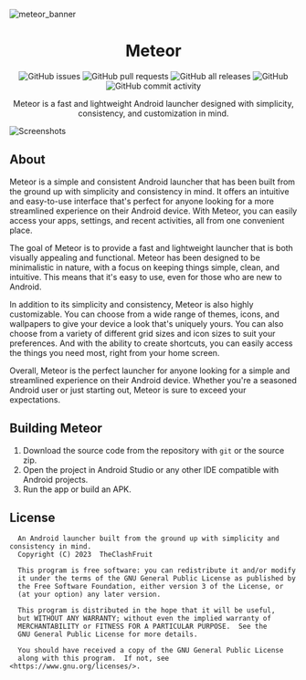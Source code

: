 ![meteor_banner](https://user-images.githubusercontent.com/55049569/216811875-dd3bc668-bdbf-49ce-b69b-5ff1fe33fe6f.png)

<h1 align="center">
  Meteor
</h1>

<p align="center">
  <!-- <img alt="GitHub Workflow Status" src="https://github.com/TheClashFruit/MeteorLauncher/actions/workflows/android.yml/badge.svg"> -->
  <img alt="GitHub issues" src="https://img.shields.io/github/issues-raw/TheClashFruit/MeteorLauncher?label=issues">
  <img alt="GitHub pull requests" src="https://img.shields.io/github/issues-pr-raw/TheClashFruit/MeteorLauncher?label=pull+requests">
  <img alt="GitHub all releases" src="https://img.shields.io/github/downloads/TheClashFruit/MeteorLauncher/total">
  
  <img alt="GitHub" src="https://img.shields.io/github/license/TheClashFruit/MeteorLauncher">
  <img alt="GitHub commit activity" src="https://img.shields.io/github/commit-activity/w/TheClashFruit/MeteorLauncher">
</p>

<p align="center">
  Meteor is a fast and lightweight Android launcher designed with simplicity, consistency, and customization in mind.
</p>

![Screenshots](https://user-images.githubusercontent.com/55049569/216838757-d7a7f833-434c-4b59-8f60-7b34d52c8c7d.png)

## About

Meteor is a simple and consistent Android launcher that has been built from the ground up with simplicity and consistency in mind. It offers an intuitive and easy-to-use interface that's perfect for anyone looking for a more streamlined experience on their Android device. With Meteor, you can easily access your apps, settings, and recent activities, all from one convenient place.

The goal of Meteor is to provide a fast and lightweight launcher that is both visually appealing and functional. Meteor has been designed to be minimalistic in nature, with a focus on keeping things simple, clean, and intuitive. This means that it's easy to use, even for those who are new to Android.

In addition to its simplicity and consistency, Meteor is also highly customizable. You can choose from a wide range of themes, icons, and wallpapers to give your device a look that's uniquely yours. You can also choose from a variety of different grid sizes and icon sizes to suit your preferences. And with the ability to create shortcuts, you can easily access the things you need most, right from your home screen.

Overall, Meteor is the perfect launcher for anyone looking for a simple and streamlined experience on their Android device. Whether you're a seasoned Android user or just starting out, Meteor is sure to exceed your expectations.

## Building Meteor

1. Download the source code from the repository with `git` or the source zip.
2. Open the project in Android Studio or any other IDE compatible with Android projects.
3. Run the app or build an APK.

## License

```
  An Android launcher built from the ground up with simplicity and consistency in mind.
  Copyright (C) 2023  TheClashFruit

  This program is free software: you can redistribute it and/or modify
  it under the terms of the GNU General Public License as published by
  the Free Software Foundation, either version 3 of the License, or
  (at your option) any later version.

  This program is distributed in the hope that it will be useful,
  but WITHOUT ANY WARRANTY; without even the implied warranty of
  MERCHANTABILITY or FITNESS FOR A PARTICULAR PURPOSE.  See the
  GNU General Public License for more details.

  You should have received a copy of the GNU General Public License
  along with this program.  If not, see <https://www.gnu.org/licenses/>.
```
